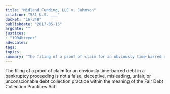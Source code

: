 ```yaml
---
title: "Midland Funding, LLC v. Johnson"
citation: "581 U.S. ___"
docket: "16-348"
publishdate: "2017-05-15"
argdate: ""
justices:
- "1994breyer"
advocates:
tags:
topics:
summary: "The filing of a proof of claim for an obviously time-barred debt in a bankruptcy proceeding is not a false, deceptive, misleading, unfair, or unconscionable debt collection practice within the meaning of the Fair Debt Collection Practices Act."
---
```

The filing of a proof of claim for an obviously time-barred debt in a bankruptcy proceeding is not a false, deceptive, misleading, unfair, or unconscionable debt collection practice within the meaning of the Fair Debt Collection Practices Act.

